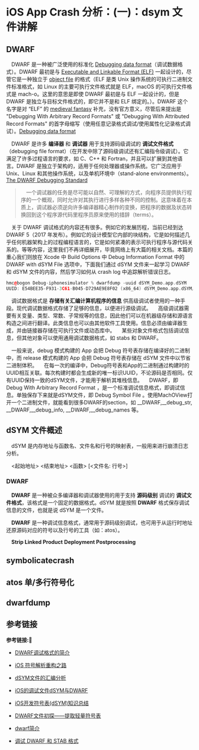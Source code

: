 # iOS App Crash 分析：(一)：dsym 文件讲解

## DWARF

&emsp;DWARF 是一种被广泛使用的标准化 [Debugging data format](https://en.wikipedia.org/wiki/Debugging_data_format)（调试数据格式）。DWARF 最初是与 [Executable and Linkable Format (ELF)](https://en.wikipedia.org/wiki/Executable_and_Linkable_Format) 一起设计的，尽管它是一种独立于 [object file](https://en.wikipedia.org/wiki/Object_file) 的格式（ELF 是类 Unix 操作系统的可执行二进制文件标准格式，如 Linux 的主要可执行文件格式就是 ELF，macOS 的可执行文件格式是 mach-o。这里的意思是即使 DWARF 最初是与 ELF 一起设计的，但是 DWARF 是独立与目标文件格式的，即它并不是和 ELF 绑定的。）。DWARF 这个名字是对 “ELF” 的 [medieval fantasy](https://en.wikipedia.org/wiki/Historical_fantasy#Medieval_fantasy) 补充，没有官方意义，尽管后来提出是 "Debugging With Arbitrary Record Formats" 或 "Debugging With Attributed Record Formats" 的首字母缩写（使用任意记录格式调试/使用属性化记录格式调试）。[Debugging data format](https://en.wikipedia.org/wiki/Debugging_data_format)

&emsp;DWARF 是许多 **编译器** 和 **调试器** 用于支持源码级调试的 **调试文件格式**（debugging file format）（在开发中除了源码级调试还有汇编指令级调试）。它满足了许多过程语言的要求，如 C、C++ 和 Fortran，并且可以扩展到其他语言。DWARF 是独立于架构的，适用于任何处理器或操作系统。它广泛应用于 Unix、Linux 和其他操作系统，以及单机环境中（stand-alone environments）。[The DWARF Debugging Standard](http://dwarfstd.org)

> &emsp;一个调试器的任务是尽可能以自然、可理解的方式，向程序员提供执行程序的一个概观，同时允许对其执行进行多样各种不同的控制。这意味着在本质上，调试器必须逆向许多编译器精心制作的变换，把程序的数据及状态转换回到这个程序源代码里程序员原来使用的措辞（terms）。

&emsp;关于 DWARF 调试格式的内容还有很多。例如它的发展历程，当前已经到达 DWARF 5（2017 年发布）。例如它的设计模型它内部的块结构，它是如何描述几乎任何机器架构上的过程编程语言的，它是如何紧凑的表示可执行程序与源代码关系的。等等内容，这里我们不再详细展开，毕竟网络上有大篇的相关文档。本篇的重心我们则放在 Xcode 中 Build Options 中 Debug Information Format 中的 DWARF with dSYM File 选项中，下面我们通过 dSYM 文件来一起学习 DWARF 和 dSYM 文件的内容，然后学习如何从 crash log 中追踪解析错误日志。



















```c++
hmc@bogon Debug-iphonesimulator % dwarfdump -uuid dSYM_Demo.app.dSYM
UUID: E54BEE35-F931-3C61-B045-D729AE9E8F02 (x86_64) dSYM_Demo.app.dSYM/Contents/Resources/DWARF/dSYM_Demo
```


&emsp;调试数据格式是 **存储有关汇编计算机程序的信息** 供高级调试者使用的一种手段。现代调试数据格式存储了足够的信息，以便进行源级调试。
&emsp;高级调试器需要有关变量、类型、常数、子常规等的信息，因此他们可以在机器级存储和源语言构造之间进行翻译。此类信息也可以由其他软件工具使用。信息必须由编译器生成，并由链接器存储在可执行文件或动态库中。
&emsp;某些对象文件格式包括调试信息，但其他对象可以使用通用调试数据格式，如 stabs 和 DWARF。

&emsp;一般来说，debug 模式构建的 App 会把 Debug 符号表存储在编译好的二进制中，而 release 模式构建的 App 会把 Debug 符号表存储在 dSYM 文件中以节省二进制体积。
&emsp;在每一次的编译中，Debug符号表和App的二进制通过构建时的UUID相互关联。每次构建时都会生成新的唯一标识UUID，不论源码是否相同。仅有UUID保持一致的dSYM文件，才能用于解析其堆栈信息。
&emsp;DWARF，即 Debug With Arbitrary Record Format ，是一个标准调试信息格式，即调试信息。单独保存下来就是dSYM文件，即 Debug Symbol File 。使用MachOView打开一个二进制文件，就能看到很多DWARF的section，如 __DWARF,__debug_str, __DWARF,__debug_info, __DWARF,__debug_names 等。

## dSYM 文件概述

&emsp;dSYM 是内存地址与函数名、文件名和行号的映射表，一般用来进行崩溃日志分析。

&emsp;<起始地址> <结束地址> <函数> [<文件名: 行号>]

### DWARF 

&emsp;**DWARF** 是一种被众多编译器和调试器使用的用于支持 **源码级别** 调试的 **调试文件格式**，该格式是一个固定的数据格式。dSYM 就是按照 **DWARF** 格式保存调试信息的文件，也就是说 dSYM 是一个文件。

&emsp;**DWARF** 是一种调试信息格式，通常用于源码级别调试，也可用于从运行时地址还原源码对应的符号以及行号的工具（如：atos）。

&emsp;**Strip Linked Product** **Deployment Postprocessing**

## symbolicatecrash

## atos 单/多行符号化

## dwarfdump



## 参考链接
**参考链接:🔗**
+ [DWARF调试格式的简介](https://blog.csdn.net/wuhui_gdnt/article/details/7283483/)









+ [iOS 符号解析重构之路](https://mp.weixin.qq.com/s/TVRYXhiOXIsMmXZo9GmEVA)
+ [dSYM文件的汇编分析](https://juejin.cn/post/6925618080941146125)
+ [iOS的调试文件dSYM与DWARF](https://juejin.cn/post/6983302313586884616)
+ [iOS开发符号表(dSYM)知识总结](http://www.cloudchou.com/android/post-992.html?utm_source=tuicool&utm_medium=referral)
+ [DWARF文件初探——提取轻量符号表](https://juejin.cn/post/6950227054931476516)
+ [dwarf简介](https://blog.csdn.net/helloworlddm/article/details/76785319)
+ [调试 DWARF 和 STAB 格式](https://blog.csdn.net/weixin_34014277/article/details/93052964?utm_medium=distribute.pc_relevant.none-task-blog-2%7Edefault%7EOPENSEARCH%7Edefault-14.no_search_link&depth_1-utm_source=distribute.pc_relevant.none-task-blog-2%7Edefault%7EOPENSEARCH%7Edefault-14.no_search_link)
